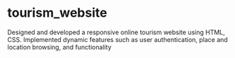 # tourism_website
Designed and developed a responsive online tourism website using HTML, CSS.
Implemented dynamic features such as user authentication, place and location browsing, and functionality
